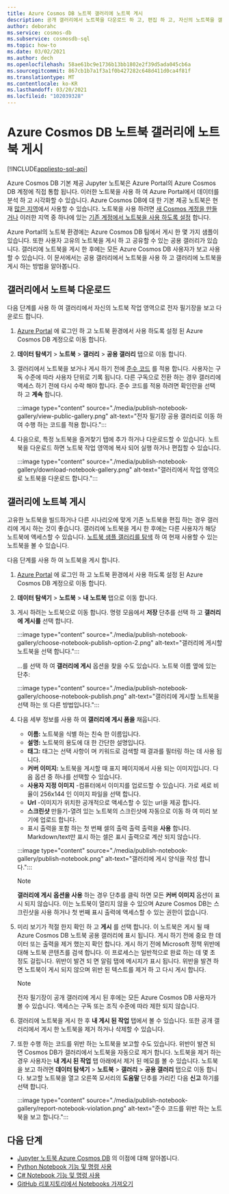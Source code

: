```yaml
---
title: Azure Cosmos DB 노트북 갤러리에 노트북 게시
description: 공개 갤러리에서 노트북을 다운로드 하 고, 편집 하 고, 자신의 노트북을 갤러리에 게시 하는 방법에 대해 알아봅니다.
author: deborahc
ms.service: cosmos-db
ms.subservice: cosmosdb-sql
ms.topic: how-to
ms.date: 03/02/2021
ms.author: dech
ms.openlocfilehash: 58ae61bc9e1736b13bb1802e2f39d5ada045cb6a
ms.sourcegitcommit: 867cb1b7a1f3a1f0b427282c648d411d0ca4f81f
ms.translationtype: MT
ms.contentlocale: ko-KR
ms.lasthandoff: 03/20/2021
ms.locfileid: "102039328"
---
```

# <a name="publish-notebooks-to-the-azure-cosmos-db-notebook-gallery"></a>Azure Cosmos DB 노트북 갤러리에 노트북 게시
[!INCLUDE[appliesto-sql-api](includes/appliesto-sql-api.md)]

Azure Cosmos DB 기본 제공 Jupyter 노트북은 Azure Portal의 Azure Cosmos DB 계정에 직접 통합 됩니다. 이러한 노트북을 사용 하 여 Azure Portal에서 데이터를 분석 하 고 시각화할 수 있습니다. Azure Cosmos DB에 대 한 기본 제공 노트북은 현재 [많은 지역](https://azure.microsoft.com/global-infrastructure/services/?products=cosmos-db&regions=all)에서 사용할 수 있습니다. 노트북을 사용 하려면 [새 Cosmos 계정을 만들거나](create-cosmosdb-resources-portal.md) 이러한 지역 중 하나에 있는 [기존 계정에서 노트북을 사용 하도록 설정](enable-notebooks.md) 합니다.

Azure Portal의 노트북 환경에는 Azure Cosmos DB 팀에서 게시 한 몇 가지 샘플이 있습니다. 또한 사용자 고유의 노트북을 게시 하 고 공유할 수 있는 공용 갤러리가 있습니다. 갤러리에 노트북을 게시 한 후에는 모든 Azure Cosmos DB 사용자가 보고 사용할 수 있습니다. 이 문서에서는 공용 갤러리에서 노트북을 사용 하 고 갤러리에 노트북을 게시 하는 방법을 알아봅니다.

## <a name="download-a-notebook-from-the-gallery"></a>갤러리에서 노트북 다운로드

다음 단계를 사용 하 여 갤러리에서 자신의 노트북 작업 영역으로 전자 필기장을 보고 다운로드 합니다.

1. [Azure Portal](https://portal.azure.com/) 에 로그인 하 고 노트북 환경에서 사용 하도록 설정 된 Azure Cosmos DB 계정으로 이동 합니다.

1. **데이터 탐색기**  >  **노트북**  >  **갤러리**  >  **공용 갤러리** 탭으로 이동 합니다.

1. 갤러리에서 노트북을 보거나 게시 하기 전에 [준수 코드](https://azure.microsoft.com/support/legal/cosmos-db-public-gallery-code-of-conduct/)  를 적용 합니다. 사용자는 구독 수준에 따라 사용자 단위로 기록 됩니다. 다른 구독으로 전환 하는 경우 갤러리에 액세스 하기 전에 다시 수락 해야 합니다. 준수 코드를 적용 하려면 확인란을 선택 하 고 **계속** 합니다.

   :::image type="content" source="./media/publish-notebook-gallery/view-public-gallery.png" alt-text="전자 필기장 공용 갤러리로 이동 하 여 수행 하는 코드를 적용 합니다.":::

1. 다음으로, 특정 노트북을 즐겨찾기 탭에 추가 하거나 다운로드할 수 있습니다. 노트북을 다운로드 하면 노트북 작업 영역에 복사 되어 실행 하거나 편집할 수 있습니다.

   :::image type="content" source="./media/publish-notebook-gallery/download-notebook-gallery.png" alt-text="갤러리에서 작업 영역으로 노트북을 다운로드 합니다.":::

## <a name="publish-a-notebook-to-the-gallery"></a>갤러리에 노트북 게시

고유한 노트북을 빌드하거나 다른 시나리오에 맞게 기존 노트북을 편집 하는 경우 갤러리에 게시 하는 것이 좋습니다. 갤러리에 노트북을 게시 한 후에는 다른 사용자가 해당 노트북에 액세스할 수 있습니다. [노트북 샘플 갤러리를 탐색](https://cosmos.azure.com/gallery.html) 하 여 현재 사용할 수 있는 노트북을 볼 수 있습니다.

다음 단계를 사용 하 여 노트북을 게시 합니다.

1. [Azure Portal](https://portal.azure.com/) 에 로그인 하 고 노트북 환경에서 사용 하도록 설정 된 Azure Cosmos DB 계정으로 이동 합니다.

1. **데이터 탐색기**  >  **노트북**  >  **내 노트북** 탭으로 이동 합니다.

1. 게시 하려는 노트북으로 이동 합니다. 명령 모음에서 **저장** 단추를 선택 하 고 **갤러리에 게시를** 선택 합니다.

   :::image type="content" source="./media/publish-notebook-gallery/choose-notebook-publish-option-2.png" alt-text="갤러리에 게시할 노트북을 선택 합니다.":::

   ...를 선택 하 여 **갤러리에 게시** 옵션을 찾을 수도  있습니다. 노트북 이름 옆에 있는 단추:

   :::image type="content" source="./media/publish-notebook-gallery/choose-notebook-publish.png" alt-text="갤러리에 게시할 노트북을 선택 하는 또 다른 방법입니다.":::

1. 다음 세부 정보를 사용 하 여 **갤러리에 게시 폼을** 채웁니다.

   * **이름:** 노트북을 식별 하는 친숙 한 이름입니다.
   * **설명:**  노트북의 용도에 대 한 간단한 설명입니다.
   * **태그:** 태그는 선택 사항이 며 키워드로 검색할 때 결과를 필터링 하는 데 사용 됩니다.
   * **커버 이미지:** 노트북을 게시할 때 표지 페이지에서 사용 되는 이미지입니다. 다음 옵션 중 하나를 선택할 수 있습니다.
   * **사용자 지정 이미지** -컴퓨터에서 이미지를 업로드할 수 있습니다. 가로 세로 비율이 256x144 인 이미지 파일을 선택 합니다.
   * **Url** -이미지가 위치한 공개적으로 액세스할 수 있는 url을 제공 합니다.
   * **스크린샷** 만들기-열려 있는 노트북의 스크린샷에 자동으로 이동 하 여 미리 보기에 업로드 합니다.
   * 표시 출력을 포함 하는 첫 번째 셀의 출력 출력 출력을 **사용** 합니다. Markdown/text만 표시 하는 셀은 표시 출력으로 계산 되지 않습니다.

   :::image type="content" source="./media/publish-notebook-gallery/publish-notebook.png" alt-text="갤러리에 게시 양식을 작성 합니다.":::

   > [!NOTE]
   > **갤러리에 게시** **옵션을 사용** 하는 경우 단추를 클릭 하면 모든 **커버 이미지** 옵션이 표시 되지 않습니다. 이는 노트북이 열리지 않을 수 있으며 Azure Cosmos DB는 스크린샷을 사용 하거나 첫 번째 표시 출력에 액세스할 수 있는 권한이 없습니다.

1. 미리 보기가 적절 한지 확인 하 고 **게시** 를 선택 합니다. 이 노트북은 게시 될 때 Azure Cosmos DB 노트북 공용 갤러리에 표시 됩니다. 게시 하기 전에 중요 한 데이터 또는 출력을 제거 했는지 확인 합니다. 게시 하기 전에 Microsoft 정책 위반에 대해 노트북 콘텐츠를 검색 합니다. 이 프로세스는 일반적으로 완료 하는 데 몇 초 정도 걸립니다. 위반이 발견 되 면 알림 탭에 메시지가 표시 됩니다. 위반을 발견 하면 노트북이 게시 되지 않으며 위반 된 텍스트를 제거 하 고 다시 게시 합니다.

   > [!NOTE]
   > 전자 필기장이 공개 갤러리에 게시 된 후에는 모든 Azure Cosmos DB 사용자가 볼 수 있습니다. 액세스는 구독 또는 조직 수준에 따라 제한 되지 않습니다.

1. 갤러리에 노트북을 게시 한 후 **내 게시 된 작업** 탭에서 볼 수 있습니다. 또한 공개 갤러리에서 게시 한 노트북을 제거 하거나 삭제할 수 있습니다.

1. 또한 수행 하는 코드를 위반 하는 노트북을 보고할 수도 있습니다. 위반이 발견 되 면 Cosmos DB가 갤러리에서 노트북을 자동으로 제거 합니다. 노트북을 제거 하는 경우 사용자는 **내 게시 된 작업** 탭 아래에서 제거 된 메모를 볼 수 있습니다. 노트북을 보고 하려면 **데이터 탐색기**  >  **노트북**  >  **갤러리**  >  **공용 갤러리** 탭으로 이동 합니다. 보고할 노트북을 열고 오른쪽 모서리의 **도움말** 단추를 가리킨 다음 **신고** 하기를 선택 합니다.

   :::image type="content" source="./media/publish-notebook-gallery/report-notebook-violation.png" alt-text="준수 코드를 위반 하는 노트북을 보고 합니다.":::

## <a name="next-steps"></a>다음 단계

* [Jupyter 노트북 Azure Cosmos DB](cosmosdb-jupyter-notebooks.md) 의 이점에 대해 알아봅니다.
* [Python Notebook 기능 및 명령 사용](use-python-notebook-features-and-commands.md)
* [C# Notebook 기능 및 명령 사용](use-csharp-notebook-features-and-commands.md)
* [GitHub 리포지토리에서 Notebooks 가져오기](import-github-notebooks.md)
